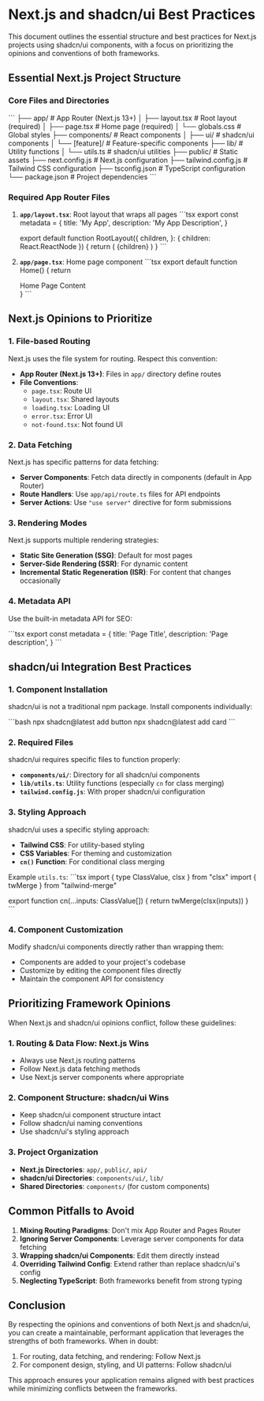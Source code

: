 # Next.js and shadcn/ui Best Practices

This document outlines the essential structure and best practices for Next.js projects using shadcn/ui components, with a focus on prioritizing the opinions and conventions of both frameworks.

## Essential Next.js Project Structure

### Core Files and Directories

\`\`\`
├── app/                  # App Router (Next.js 13+)
│   ├── layout.tsx        # Root layout (required)
│   ├── page.tsx          # Home page (required)
│   └── globals.css       # Global styles
├── components/           # React components
│   ├── ui/               # shadcn/ui components
│   └── [feature]/        # Feature-specific components
├── lib/                  # Utility functions
│   └── utils.ts          # shadcn/ui utilities
├── public/               # Static assets
├── next.config.js        # Next.js configuration
├── tailwind.config.js    # Tailwind CSS configuration
├── tsconfig.json         # TypeScript configuration
└── package.json          # Project dependencies
\`\`\`

### Required App Router Files

1. **`app/layout.tsx`**: Root layout that wraps all pages
   \`\`\`tsx
   export const metadata = {
     title: 'My App',
     description: 'My App Description',
   }
   
   export default function RootLayout({
     children,
   }: {
     children: React.ReactNode
   }) {
     return (
       <html lang="en">
         <body>{children}</body>
       </html>
     )
   }
   \`\`\`

2. **`app/page.tsx`**: Home page component
   \`\`\`tsx
   export default function Home() {
     return <main>Home Page Content</main>
   }
   \`\`\`

## Next.js Opinions to Prioritize

### 1. File-based Routing

Next.js uses the file system for routing. Respect this convention:

- **App Router (Next.js 13+)**: Files in `app/` directory define routes
- **File Conventions**:
  - `page.tsx`: Route UI
  - `layout.tsx`: Shared layouts
  - `loading.tsx`: Loading UI
  - `error.tsx`: Error UI
  - `not-found.tsx`: Not found UI

### 2. Data Fetching

Next.js has specific patterns for data fetching:

- **Server Components**: Fetch data directly in components (default in App Router)
- **Route Handlers**: Use `app/api/route.ts` files for API endpoints
- **Server Actions**: Use `"use server"` directive for form submissions

### 3. Rendering Modes

Next.js supports multiple rendering strategies:

- **Static Site Generation (SSG)**: Default for most pages
- **Server-Side Rendering (SSR)**: For dynamic content
- **Incremental Static Regeneration (ISR)**: For content that changes occasionally

### 4. Metadata API

Use the built-in metadata API for SEO:

\`\`\`tsx
export const metadata = {
  title: 'Page Title',
  description: 'Page description',
}
\`\`\`

## shadcn/ui Integration Best Practices

### 1. Component Installation

shadcn/ui is not a traditional npm package. Install components individually:

\`\`\`bash
npx shadcn@latest add button
npx shadcn@latest add card
\`\`\`

### 2. Required Files

shadcn/ui requires specific files to function properly:

- **`components/ui/`**: Directory for all shadcn/ui components
- **`lib/utils.ts`**: Utility functions (especially `cn` for class merging)
- **`tailwind.config.js`**: With proper shadcn/ui configuration

### 3. Styling Approach

shadcn/ui uses a specific styling approach:

- **Tailwind CSS**: For utility-based styling
- **CSS Variables**: For theming and customization
- **`cn()` Function**: For conditional class merging

Example `utils.ts`:
\`\`\`tsx
import { type ClassValue, clsx } from "clsx"
import { twMerge } from "tailwind-merge"
 
export function cn(...inputs: ClassValue[]) {
  return twMerge(clsx(inputs))
}
\`\`\`

### 4. Component Customization

Modify shadcn/ui components directly rather than wrapping them:

- Components are added to your project's codebase
- Customize by editing the component files directly
- Maintain the component API for consistency

## Prioritizing Framework Opinions

When Next.js and shadcn/ui opinions conflict, follow these guidelines:

### 1. Routing & Data Flow: Next.js Wins

- Always use Next.js routing patterns
- Follow Next.js data fetching methods
- Use Next.js server components where appropriate

### 2. Component Structure: shadcn/ui Wins

- Keep shadcn/ui component structure intact
- Follow shadcn/ui naming conventions
- Use shadcn/ui's styling approach

### 3. Project Organization

- **Next.js Directories**: `app/`, `public/`, `api/`
- **shadcn/ui Directories**: `components/ui/`, `lib/`
- **Shared Directories**: `components/` (for custom components)

## Common Pitfalls to Avoid

1. **Mixing Routing Paradigms**: Don't mix App Router and Pages Router
2. **Ignoring Server Components**: Leverage server components for data fetching
3. **Wrapping shadcn/ui Components**: Edit them directly instead
4. **Overriding Tailwind Config**: Extend rather than replace shadcn/ui's config
5. **Neglecting TypeScript**: Both frameworks benefit from strong typing

## Conclusion

By respecting the opinions and conventions of both Next.js and shadcn/ui, you can create a maintainable, performant application that leverages the strengths of both frameworks. When in doubt:

1. For routing, data fetching, and rendering: Follow Next.js
2. For component design, styling, and UI patterns: Follow shadcn/ui

This approach ensures your application remains aligned with best practices while minimizing conflicts between the frameworks.
